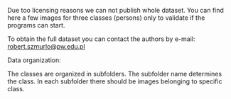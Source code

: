 Due too licensing reasons we can not publish whole dataset. You can find here a few images for three classes (persons) only to validate if the programs can start.

To obtain the full dataset you can contact the authors by e-mail: robert.szmurlo@pw.edu.pl

Data organization:

The classes are organized in subfolders. The subfolder name determines the class. In each subfolder there should be images belonging to specific class.

